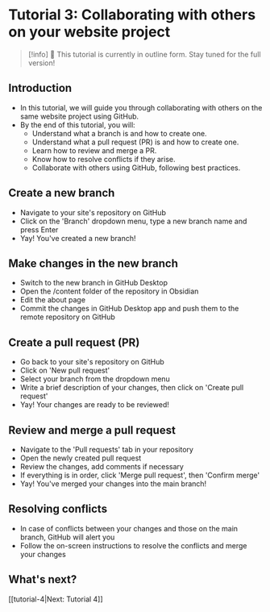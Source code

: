 # Tutorial 3: Collaborating with others on your website project

> [!info]
> 🚧 This tutorial is currently in outline form. Stay tuned for the full version!

## Introduction

- In this tutorial, we will guide you through collaborating with others on the same website project using GitHub.
- By the end of this tutorial, you will:
	- Understand what a branch is and how to create one.
	- Understand what a pull request (PR) is and how to create one.
	- Learn how to review and merge a PR.
	- Know how to resolve conflicts if they arise.
	- Collaborate with others using GitHub, following best practices.

## Create a new branch
- Navigate to your site's repository on GitHub
- Click on the 'Branch' dropdown menu, type a new branch name and press Enter
- Yay! You've created a new branch!

## Make changes in the new branch
- Switch to the new branch in GitHub Desktop
- Open the /content folder of the repository in Obsidian
- Edit the about page
- Commit the changes in GitHub Desktop app and push them to the remote repository on GitHub

## Create a pull request (PR)
- Go back to your site's repository on GitHub
- Click on 'New pull request'
- Select your branch from the dropdown menu
- Write a brief description of your changes, then click on 'Create pull request'
- Yay! Your changes are ready to be reviewed! 

## Review and merge a pull request
- Navigate to the 'Pull requests' tab in your repository
- Open the newly created pull request
- Review the changes, add comments if necessary
- If everything is in order, click 'Merge pull request', then 'Confirm merge'
- Yay! You've merged your changes into the main branch!

## Resolving conflicts
-  In case of conflicts between your changes and those on the main branch, GitHub will alert you
- Follow the on-screen instructions to resolve the conflicts and merge your changes

## What's next?

[[tutorial-4|Next: Tutorial 4]]

